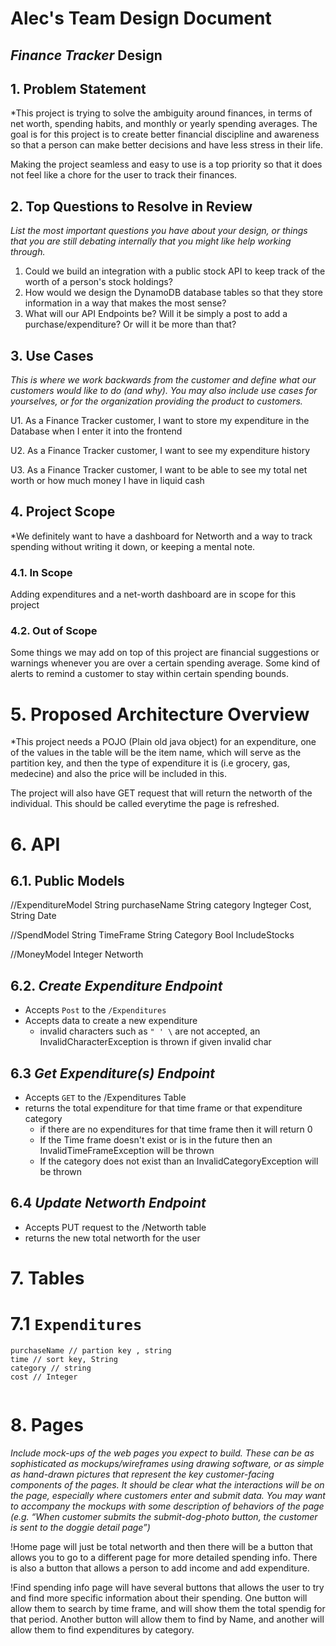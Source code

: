 # Alec's Team Design Document

## *Finance Tracker* Design

## 1. Problem Statement

*This project is trying to solve the ambiguity around finances, in terms of net worth,
spending habits, and monthly or yearly spending averages. The goal is for this project is
to create better financial discipline and awareness so that a person can make better decisions 
and have less stress in their life.

Making the project seamless and easy to use is a top priority so that it does not feel like a chore for 
the user to track their finances.


## 2. Top Questions to Resolve in Review

*List the most important questions you have about your design, or things that
you are still debating internally that you might like help working through.*

1. Could we build an integration with a public stock API to keep track of the worth of a person's stock holdings?
2. How would we design the DynamoDB database tables so that they store information in a way that makes the most sense?
3. What will our API Endpoints be? Will it be simply a post to add a purchase/expenditure? Or will it be more than that?

## 3. Use Cases

*This is where we work backwards from the customer and define what our customers
would like to do (and why). You may also include use cases for yourselves, or
for the organization providing the product to customers.*

U1. As a Finance Tracker customer, I want to store my expenditure in the Database when I enter it into the frontend

U2. As a Finance Tracker customer, I want to see my expenditure history
    
U3. As a Finance Tracker customer, I want to be able to see my total net worth or how much money I have in liquid cash 
## 4. Project Scope

*We definitely want to have a dashboard for Networth and a way to track spending without writing it down, or
keeping a mental note. 

### 4.1. In Scope

Adding expenditures and a net-worth dashboard are in scope for this project

### 4.2. Out of Scope

Some things we may add on top of this project are financial suggestions or warnings whenever you are over a 
certain spending average. Some kind of alerts to remind a customer to stay within certain spending bounds.
# 5. Proposed Architecture Overview

*This project needs a POJO (Plain old java object) for an expenditure, one of the values in the table will be the
item name, which will serve as the partition key, and then the type of expenditure it is (i.e grocery, gas, medecine)
and also the price will be included in this.

The project will also have GET request that will return the networth of the individual. This should be called
everytime the page is refreshed.


# 6. API

## 6.1. Public Models

//ExpenditureModel
String purchaseName
String category
Ingteger Cost,
String Date

//SpendModel
String TimeFrame
String Category
Bool IncludeStocks

//MoneyModel
Integer Networth
## 6.2. *Create Expenditure Endpoint*

* Accepts `Post` to the `/Expenditures`
* Accepts data to create a new expenditure 
  * invalid characters such as `" ' \` are not accepted, an InvalidCharacterException is thrown if given invalid char



## 6.3 *Get Expenditure(s) Endpoint*
* Accepts `GET` to the /Expenditures Table
* returns the total expenditure for that time frame or that expenditure category 
  * if there are no expenditures for that time frame then it will return 0
  * If the Time frame doesn't exist or is in the future then an InvalidTimeFrameException will be thrown
  * If the category does not exist than an InvalidCategoryException will be thrown

## 6.4 *Update Networth Endpoint*
* Accepts PUT request to the /Networth table
* returns the new total networth for the user


# 7. Tables
# 7.1 `Expenditures`
```
purchaseName // partion key , string 
time // sort key, String 
category // string
cost // Integer


```
# 8. Pages 

*Include mock-ups of the web pages you expect to build. These can be as
sophisticated as mockups/wireframes using drawing software, or as simple as
hand-drawn pictures that represent the key customer-facing components of the
pages. It should be clear what the interactions will be on the page, especially
where customers enter and submit data. You may want to accompany the mockups
with some description of behaviors of the page (e.g. “When customer submits the
submit-dog-photo button, the customer is sent to the doggie detail page”)*

!Home page will just be total networth and then there will be a button that
allows you to go to a different page for more detailed spending info. 
There is also a button that allows a person to add income and add expenditure.

!Find spending info page will have several buttons that allows the user to try 
and find more specific information about their spending. One button will allow them to 
search by time frame, and will show them the total spendig for that period.
Another button will allow them to find by Name, and another will allow them to find expenditures
by category.

